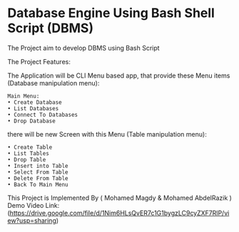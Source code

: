 
# Database Engine Using Bash Shell Script (DBMS)

The Project aim to develop DBMS using Bash Script

The Project Features:

The Application will be CLI Menu based app,
    that provide these Menu items (Database manipulation menu): 
    
    Main Menu:
    • Create Database
    • List Databases
    • Connect To Databases
    • Drop Database

there will be new Screen with this Menu (Table manipulation menu):

    • Create Table
    • List Tables
    • Drop Table
    • Insert into Table
    • Select From Table
    • Delete From Table
    • Back To Main Menu

This Project is Implemented By ( Mohamed Magdy & Mohamed AbdelRazik )
Demo Video Link: (https://drive.google.com/file/d/1Nim6HLsQvER7c1G1bygzLC9cyZXF7RlP/view?usp=sharing)
